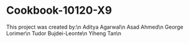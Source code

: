 # Cookbook-10120-X9

This project was created by:\n
Aditya Agarwal\n
Asad Ahmed\n
George Lorimer\n
Tudor Bujdei-Leonte\n
Yiheng Tan\n